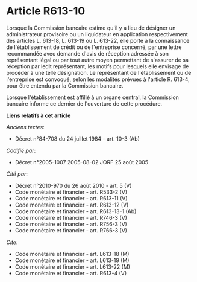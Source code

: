 # Article R613-10

Lorsque la Commission bancaire estime qu'il y a lieu de désigner un administrateur provisoire ou un liquidateur en
application respectivement des articles L. 613-18, L. 613-19 ou L. 613-22, elle porte à la connaissance de l'établissement de
crédit ou de l'entreprise concerné, par une lettre recommandée avec demande d'avis de réception adressée à son représentant
légal ou par tout autre moyen permettant de s'assurer de sa réception par ledit représentant, les motifs pour lesquels elle
envisage de procéder à une telle désignation. Le représentant de l'établissement ou de l'entreprise est convoqué, selon les
modalités prévues à l'article R. 613-4, pour être entendu par la Commission bancaire.

Lorsque l'établissement est affilié à un organe central, la Commission bancaire informe ce dernier de l'ouverture de cette
procédure.

**Liens relatifs à cet article**

_Anciens textes_:

  - Décret n°84-708 du 24 juillet 1984 - art. 10-3 (Ab)

_Codifié par_:

  - Décret n°2005-1007 2005-08-02 JORF 25 août 2005

_Cité par_:

  - Décret n°2010-970 du 26 août 2010 - art. 5 (V)
  - Code monétaire et financier - art. R533-2 (V)
  - Code monétaire et financier - art. R613-11 (V)
  - Code monétaire et financier - art. R613-12 (V)
  - Code monétaire et financier - art. R613-13-1 (Ab)
  - Code monétaire et financier - art. R746-3 (V)
  - Code monétaire et financier - art. R756-3 (V)
  - Code monétaire et financier - art. R766-3 (V)

_Cite_:

  - Code monétaire et financier - art. L613-18 (M)
  - Code monétaire et financier - art. L613-19 (M)
  - Code monétaire et financier - art. L613-22 (M)
  - Code monétaire et financier - art. R613-4 (V)

